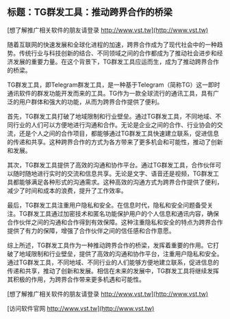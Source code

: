 ## **标题：TG群发工具：推动跨界合作的桥梁**

[想了解推广相关软件的朋友请登录 http://www.vst.tw](http://www.vst.tw)

随着互联网的快速发展和全球化进程的加速，跨界合作成为了现代社会中的一种趋势。传统行业与科技创新的结合、不同领域之间的合作都成为了推动社会进步和经济发展的重要力量。在这个背景下，TG群发工具应运而生，成为了推动跨界合作的桥梁。

TG群发工具，即Telegram群发工具，是一种基于Telegram（简称TG）这一即时通讯软件的群发功能开发而来的工具。TG作为一款全球流行的通讯工具，具有广泛的用户群体和强大的功能，从而为跨界合作提供了便利。

首先，TG群发工具打破了地域限制和行业壁垒。通过TG群发工具，不同地域、不同行业的人们可以方便地进行沟通和合作。无论是企业之间的合作、行业协会的交流，还是个人之间的合作项目，都能够通过TG群发工具快速建立联系，促进信息的传递和共享。这种跨界合作的方式为各方带来了更多机会和可能性，推动了创新和发展。

其次，TG群发工具提供了高效的沟通和协作平台。通过TG群发工具，合作伙伴可以随时随地进行实时的交流和信息共享。无论是文字、语音还是视频，TG群发工具都能够满足各种形式的沟通需求。这种高效的沟通方式为跨界合作提供了便利，减少了时间和成本的浪费，提升了工作效率。

最后，TG群发工具注重用户隐私和安全。在信息时代，隐私和安全问题备受关注。TG群发工具通过加密技术和匿名功能保护用户的个人信息和通讯内容，确保合作伙伴之间的沟通和合作得到有效保障。这种注重隐私和安全的特点为跨界合作提供了有力的保障，增强了合作伙伴之间的信任感和合作意愿。

综上所述，TG群发工具作为一种推动跨界合作的桥梁，发挥着重要的作用。它打破了地域限制和行业壁垒，提供了高效的沟通和协作平台，注重用户隐私和安全。通过TG群发工具，不同地域、不同行业的人们能够方便地建立联系，促进信息的传递和共享，推动了创新和发展。相信在未来的发展中，TG群发工具将继续发挥其积极的作用，为跨界合作带来更多机遇和可能性。

[想了解推广相关软件的朋友请登录 http://www.vst.tw](http://www.vst.tw)


[访问软件官网 http://www.vst.tw](http://www.vst.tw)
